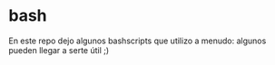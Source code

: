 bash
====

En este repo dejo algunos bashscripts que utilizo a menudo: algunos pueden llegar a serte útil ;)

